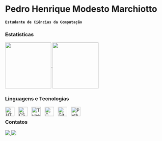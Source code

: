 # Pedro Henrique Modesto Marchiotto

**`Estudante de Ciências da Computação`**

### Estatísticas

<a href="https://github.com/0pmm/github-readme-stats">
  <img height=150 align="center" src="https://github-readme-stats.vercel.app/api?username=0pmm&theme=dark&include_all_commits=true" />
</a>
<a href="https://github.com/0pmm/convoychat">
  <img height=150 align="center" src="https://github-readme-stats.vercel.app/api/top-langs?username=0pmm&theme=dark&layout=compact&langs_count=8&card_width=320&custom_title=Tecnologias" />
</a>

### Linguagens e Tecnologias

<img 
    align="left" 
    alt="HTML"
    title="HTML" 
    width="30px" 
    style="padding-right: 10px;" 
    src="https://cdn.jsdelivr.net/gh/devicons/devicon@latest/icons/html5/html5-original.svg" 
/>
<img 
    align="left" 
    alt="CSS" 
    title="CSS"
    width="30px" 
    style="padding-right: 10px;" 
    src="https://cdn.jsdelivr.net/gh/devicons/devicon@latest/icons/css3/css3-original.svg" 
/>
<img 
    align="left" 
    alt="TypeScript"
    title="TypeScript" 
    width="30px" 
    style="padding-right: 10px;" 
    src="https://cdn.jsdelivr.net/gh/devicons/devicon@latest/icons/typescript/typescript-original.svg" 
/>
<img 
    align="left" 
    alt="C" 
    title="C"
    width="30px" 
    style="padding-right: 10px;" 
    src="https://cdn.jsdelivr.net/gh/devicons/devicon@latest/icons/c/c-original.svg" 
/>
<img 
    align="left" 
    alt="Git" 
    title="Git"
    width="30px" 
    style="padding-right: 10px;" 
    src="https://cdn.jsdelivr.net/gh/devicons/devicon@latest/icons/git/git-original.svg" 
/>
<img 
    align="left" 
    alt="Python" 
    title="Python"
    width="30px" 
    style="padding-right: 10px;" 
    src="https://cdn.jsdelivr.net/gh/devicons/devicon@latest/icons/python/python-original.svg" 
/>
<br/>

### Contatos

<div>
    <a href="mailto:pmodestomarchiotto@gmail.com"><img src="https://img.shields.io/badge/Gmail-D14836?style=for-the-badge&logo=gmail&logoColor=white" target="_blanck">
    <a href="https://www.linkedin.com/in/pedromodestomarchiotto"><img src="https://img.shields.io/badge/LinkedIn-0077B5?style=for-the-badge&logo=linkedin&logoColor=white" target="_blanck">
  </div>
<br/>
<br/>
